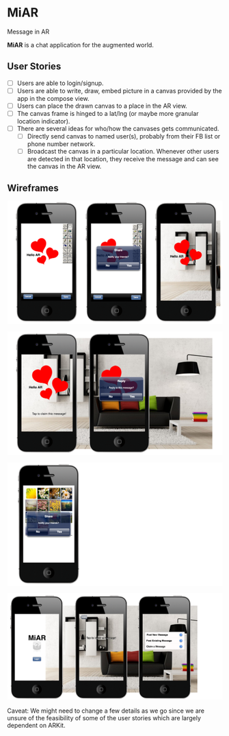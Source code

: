# MiAR
Message in AR

**MiAR** is a chat application for the augmented world.

## User Stories

* [ ] Users are able to login/signup.
* [ ] Users are able to write, draw, embed picture in a canvas provided by the app in the compose view.
* [ ] Users can place the drawn canvas to a place in the AR view.
* [ ] The canvas frame is hinged to a lat/lng (or maybe more granular location indicator).
* [ ] There are several ideas for who/how the canvases gets communicated.
  * [ ] Directly send canvas to named user(s), probably from their FB list or phone number network.
  * [ ] Broadcast the canvas in a particular location. Whenever other users are detected in that location, they receive the message and can see the canvas in the AR view.
  
## Wireframes

![screenshot](/wireframes/newmessage.png?raw=true "new message")

![screenshot](/wireframes/claimamessage.png?raw=true "claim message")

![screenshot](/wireframes/existingmessage.png?raw=true "existing message")

![screenshot](/wireframes/loginusage.png?raw=true "login")



Caveat:
We might need to change a few details as we go since we are unsure of the feasibility of some of the user stories which are largely dependent on ARKit.
